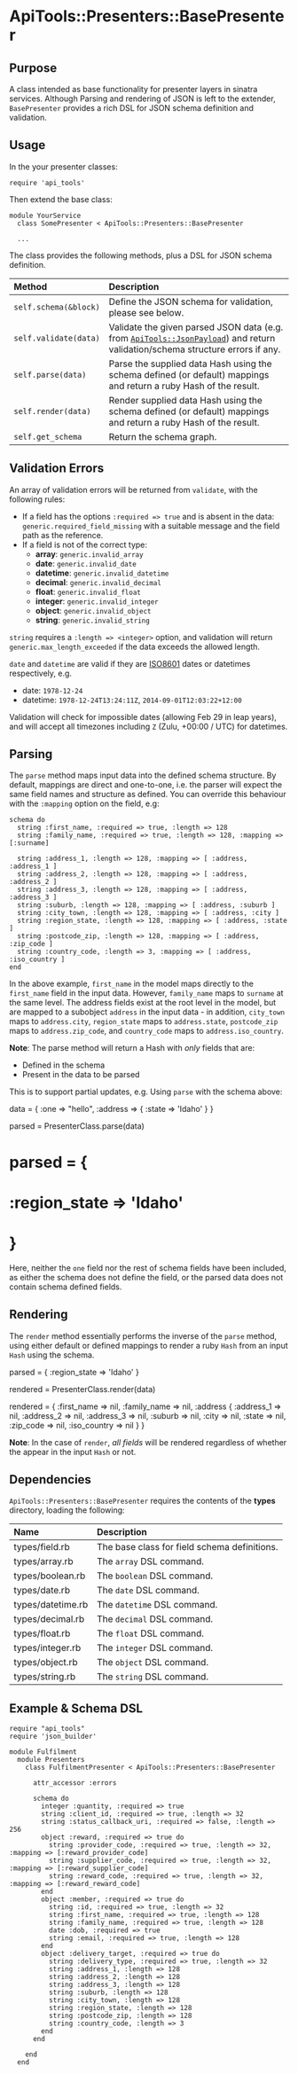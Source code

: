 # ApiTools::Presenters::BasePresenter

## Purpose

A class intended as base functionality for presenter layers in sinatra services. Although Parsing and rendering of JSON is left to the extender, `BasePresenter` provides a rich DSL for JSON schema definition and validation.

## Usage

In the your presenter classes:

    require 'api_tools'

Then extend the base class:

    module YourService
      class SomePresenter < ApiTools::Presenters::BasePresenter

      ...

The class provides the following methods, plus a DSL for JSON schema definition.

| Method   | Description   |
|:---------|:--------------|
| `self.schema(&block)` | Define the JSON schema for validation, please see below. |
| `self.validate(data)` | Validate the given parsed JSON data (e.g. from [`ApiTools::JsonPayload`](json_payload.md)) and return validation/schema structure errors if any. |
| `self.parse(data)` | Parse the supplied data Hash using the schema defined (or default) mappings and return a ruby Hash of the result. |
| `self.render(data)` | Render supplied data Hash using the schema defined (or default) mappings and return a ruby Hash of the result. |
| `self.get_schema`     | Return the schema graph. |

## Validation Errors

An array of validation errors will be returned from `validate`, with the following rules:

* If a field has the options `:required => true` and is absent in the data: `generic.required_field_missing` with a suitable message and the field path as the reference.
* If a field is not of the correct type:
  * **array**: `generic.invalid_array`
  * **date**: `generic.invalid_date`
  * **datetime**: `generic.invalid_datetime`
  * **decimal**: `generic.invalid_decimal`
  * **float**: `generic.invalid_float`
  * **integer**: `generic.invalid_integer`
  * **object**: `generic.invalid_object`
  * **string**: `generic.invalid_string`

`string` requires a `:length => <integer>` option, and validation will return `generic.max_length_exceeded` if the data exceeds the allowed length.

`date` and `datetime` are valid if they are [ISO8601](http://en.wikipedia.org/wiki/ISO_8601) dates or datetimes respectively, e.g.

* date: `1978-12-24`
* datetime: `1978-12-24T13:24:11Z`, `2014-09-01T12:03:22+12:00`

Validation will check for impossible dates (allowing Feb 29 in leap years), and will accept all timezones including `Z` (Zulu, +00:00 / UTC) for datetimes.

## Parsing

The `parse` method maps input data into the defined schema structure. By default, mappings are direct and one-to-one, i.e. the parser will expect the same field names and structure as defined. You can override this behaviour with the `:mapping` option on the field, e.g:

    schema do
      string :first_name, :required => true, :length => 128
      string :family_name, :required => true, :length => 128, :mapping => [:surname]

      string :address_1, :length => 128, :mapping => [ :address, :address_1 ]
      string :address_2, :length => 128, :mapping => [ :address, :address_2 ]
      string :address_3, :length => 128, :mapping => [ :address, :address_3 ]
      string :suburb, :length => 128, :mapping => [ :address, :suburb ]
      string :city_town, :length => 128, :mapping => [ :address, :city ]
      string :region_state, :length => 128, :mapping => [ :address, :state ]
      string :postcode_zip, :length => 128, :mapping => [ :address, :zip_code ]
      string :country_code, :length => 3, :mapping => [ :address, :iso_country ]
    end

In the above example, `first_name` in the model maps directly to the `first_name` field in the input data. However, `family_name` maps to `surname` at the same level. The address fields exist at the root level in the model, but are mapped to a subobject `address` in the input data - in addition, `city_town` maps to `address.city`, `region_state` maps to `address.state`, `postcode_zip` maps to `address.zip_code`, and `country_code` maps to `address.iso_country`.

**Note**: The parse method will return a Hash with *only* fields that are:

* Defined in the schema
* Present in the data to be parsed

This is to support partial updates, e.g. Using `parse` with the schema above:

  data = {
    :one => "hello",
    :address => {
      :state => 'Idaho'
    }
  }

  parsed = PresenterClass.parse(data)

  # parsed = {
  #   :region_state => 'Idaho' 
  # }

Here, neither the `one` field nor the rest of schema fields have been included, as either the schema does not define the field, or the parsed data does not contain schema defined fields.

## Rendering

The `render` method essentially performs the inverse of the `parse` method, using either default or defined mappings to render a ruby `Hash` from an input `Hash` using the schema.

  parsed = {
    :region_state => 'Idaho' 
  }

  rendered = PresenterClass.render(data)

  rendered = {
    :first_name => nil,
    :family_name => nil,
    :address {
      :address_1 => nil,
      :address_2 => nil,
      :address_3 => nil,
      :suburb => nil,
      :city => nil,
      :state => nil,
      :zip_code => nil,
      :iso_country => nil
    }
  }

**Note**: In the case of `render`, *all fields* will be rendered regardless of whether the appear in the input `Hash` or not.

## Dependencies

`ApiTools::Presenters::BasePresenter` requires the contents of the **types** directory, loading the following:

| Name              | Description                                  |
|:------------------|:---------------------------------------------|
| types/field.rb    | The base class for field schema definitions. |
| types/array.rb    | The `array` DSL command.                     |
| types/boolean.rb  | The `boolean` DSL command.                   |
| types/date.rb     | The `date` DSL command.                      |
| types/datetime.rb | The `datetime` DSL command.                  |
| types/decimal.rb  | The `decimal` DSL command.                   |
| types/float.rb    | The `float` DSL command.                     |
| types/integer.rb  | The `integer` DSL command.                   |
| types/object.rb   | The `object` DSL command.                    |
| types/string.rb   | The `string` DSL command.                    |

## Example & Schema DSL

    require "api_tools"
    require 'json_builder'

    module Fulfilment
      module Presenters
        class FulfilmentPresenter < ApiTools::Presenters::BasePresenter

          attr_accessor :errors

          schema do
            integer :quantity, :required => true 
            string :client_id, :required => true, :length => 32 
            string :status_callback_uri, :required => false, :length => 256 
            object :reward, :required => true do
              string :provider_code, :required => true, :length => 32, :mapping => [:reward_provider_code]
              string :supplier_code, :required => true, :length => 32, :mapping => [:reward_supplier_code]
              string :reward_code, :required => true, :length => 32, :mapping => [:reward_reward_code]
            end
            object :member, :required => true do
              string :id, :required => true, :length => 32 
              string :first_name, :required => true, :length => 128 
              string :family_name, :required => true, :length => 128 
              date :dob, :required => true
              string :email, :required => true, :length => 128 
            end
            object :delivery_target, :required => true do
              string :delivery_type, :required => true, :length => 32
              string :address_1, :length => 128
              string :address_2, :length => 128
              string :address_3, :length => 128
              string :suburb, :length => 128
              string :city_town, :length => 128
              string :region_state, :length => 128
              string :postcode_zip, :length => 128
              string :country_code, :length => 3
            end
          end

        end
      end
